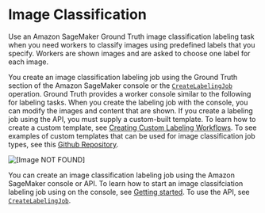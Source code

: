 # Image Classification<a name="sms-image-classification"></a>

Use an Amazon SageMaker Ground Truth image classification labeling task when you need workers to classify images using predefined labels that you specify\. Workers are shown images and are asked to choose one label for each image\. 

You create an image classification labeling job using the Ground Truth section of the Amazon SageMaker console or the [ `CreateLabelingJob`](https://docs.aws.amazon.com/sagemaker/latest/APIReference/API_CreateLabelingJob.html) operation\. Ground Truth provides a worker console similar to the following for labeling tasks\. When you create the labeling job with the console, you can modify the images and content that are shown\. If you create a labeling job using the API, you must supply a custom\-built template\. To learn how to create a custom template, see [Creating Custom Labeling Workflows](sms-custom-templates.md)\. To see examples of custom templates that can be used for image classification job types, see this [Github Repository](https://github.com/aws-samples/amazon-sagemaker-ground-truth-task-uis/tree/master/images)\. 

![\[Image NOT FOUND\]](http://docs.aws.amazon.com/sagemaker/latest/dg/images/image-classification-example.png)

You can create an image classification labeling job using the Amazon SageMaker console or API\. To learn how to start an image classifciation labeling job using on the console, see [Getting started](sms-getting-started.md)\. To use the API, see [ `CreateLabelingJob`](https://docs.aws.amazon.com/sagemaker/latest/APIReference/API_CreateLabelingJob.html)\.